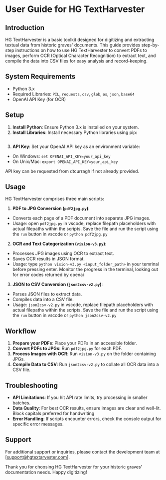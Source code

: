 # User Guide for HG TextHarvester

## Introduction

HG TextHarvester is a basic toolkit designed for digitizing and extracting textual data from historic graves' documents. This guide provides step-by-step instructions on how to use HG TextHarvester to convert PDFs to images, perform OCR (Optical Character Recognition) to extract text, and compile the data into CSV files for easy analysis and record-keeping.

## System Requirements

- Python 3.x
- Required Libraries: `PIL`, `requests`, `csv`, `glob`, `os`, `json`, `base64`
- OpenAI API Key (for OCR)

## Setup

1. **Install Python**: Ensure Python 3.x is installed on your system.
2. **Install Libraries**: Install necessary Python libraries using pip:

```pip install pillow requests csv glob json base64

```

3. **API Key**: Set your OpenAI API key as an environment variable:

- On Windows: `set OPENAI_API_KEY=your_api_key`
- On Unix/Mac: `export OPENAI_API_KEY=your_api_key`

API key can be requested from dtcurragh if not already provided.

## Usage

HG TextHarvester comprises three main scripts:

1. **PDF to JPG Conversion (`pdf2jpg.py`)**:

- Converts each page of a PDF document into separate JPG images.
- Usage: open `pdf2jpg.py` in vscode, replace filepath placeholders with actual filepaths within the scripts. Save the file and run the script using the `run` button in vscode or `python pdf2jpg.py`

2. **OCR and Text Categorization (`vision-v3.py`)**:

- Processes JPG images using OCR to extract text.
- Saves OCR results in JSON format.
- Usage: type `python vision-v3.py <input_folder_path>` in your temrinal before pressing enter. Monitor the progress in the terminal, looking out for error codes returned by openai

3. **JSON to CSV Conversion (`json2csv-v2.py`)**:

- Parses JSON files to extract data.
- Compiles data into a CSV file.
- Usage: `json2csv-v2.py` in vscode, replace filepath placeholders with actual filepaths within the scripts. Save the file and run the script using the `run` button in vscode or `python json2csv-v2.py`

## Workflow

1. **Prepare your PDFs**: Place your PDFs in an accessible folder.
2. **Convert PDFs to JPGs**: Run `pdf2jpg.py` for each PDF.
3. **Process Images with OCR**: Run `vision-v3.py` on the folder containing JPGs.
4. **Compile Data to CSV**: Run `json2csv-v2.py` to collate all OCR data into a CSV file.

## Troubleshooting

- **API Limitations**: If you hit API rate limits, try processing in smaller batches.
- **Data Quality**: For best OCR results, ensure images are clear and well-lit. Block capitals preferred for handwriting
- **Error Handling**: If scripts encounter errors, check the console output for specific error messages.

## Support

For additional support or inquiries, please contact the development team at [support@hgtextarvester.com].

Thank you for choosing HG TextHarvester for your historic graves' documentation needs. Happy digitizing!

